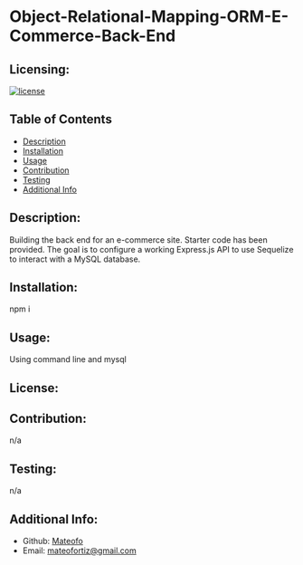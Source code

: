 # Object-Relational-Mapping-ORM-E-Commerce-Back-End

  ## Licensing:
  [![license](https://img.shields.io/badge/license--blue)](https://shields.io)

  ## Table of Contents 
  - [Description](#description)
  - [Installation](#installation)
  - [Usage](#usage)
  - [Contribution](#contribution)
  - [Testing](#testing)
  - [Additional Info](#additional-info)

  ## Description:
  Building the back end for an e-commerce site. Starter code has been provided. The goal is to configure a working Express.js API to use Sequelize to interact with a MySQL database.

  ## Installation:
  npm i

  ## Usage:
  Using command line and mysql

  ## License:
  

  ## Contribution:
  n/a

  ## Testing:
  n/a

  ## Additional Info:
  - Github: [Mateofo](https://github.com/Mateofo)
  - Email: mateofortiz@gmail.com